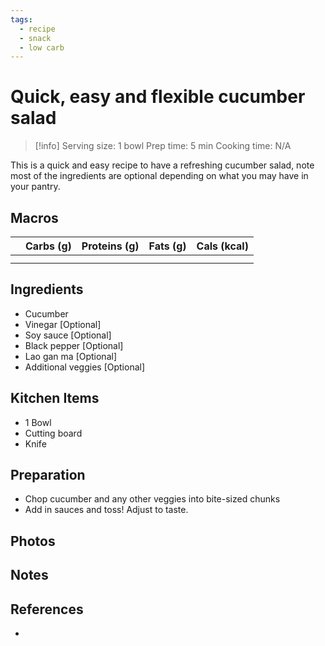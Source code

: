```yaml
---
tags:
  - recipe
  - snack
  - low carb
---
```


# Quick, easy and flexible cucumber salad

> [!info]
> Serving size: 1 bowl
> Prep time: 5 min
> Cooking time: N/A

This is a quick and easy recipe to have a refreshing cucumber salad, note most of the ingredients are optional depending on what you may have in your pantry.

## Macros

|     | Carbs (g) | Proteins (g) | Fats (g) | Cals (kcal) |
| --- | --------- | ------------ | -------- | ----------- |
|     |           |              |          |             |
|     |           |              |          |             |

## Ingredients

- Cucumber
- Vinegar [Optional]
- Soy sauce [Optional]
- Black pepper [Optional]
- Lao gan ma [Optional]
- Additional veggies [Optional]

## Kitchen Items

- 1 Bowl
- Cutting board
- Knife

## Preparation

- Chop cucumber and any other veggies into bite-sized chunks
- Add in sauces and toss! Adjust to taste.

## Photos

## Notes

## References

- []()